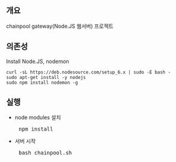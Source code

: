 개요
---------------------------------------------------------------
chainpool gateway(Node.JS 웹서버) 프로젝트

의존성
---------------------------------------------------------------
Install Node.JS, nodemon

```
curl -sL https://deb.nodesource.com/setup_6.x | sudo -E bash -
sudo apt-get install -y nodejs
sudo npm install nodemon -g
```

실행
---------------------------------------------------------------
* node modules 설치
<pre>
	npm install
</pre>
* 서버 시작
<pre>
	bash chainpool.sh
</pre>
